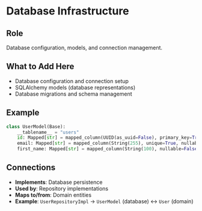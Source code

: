 # Database Infrastructure

## Role
Database configuration, models, and connection management.

## What to Add Here
- Database configuration and connection setup
- SQLAlchemy models (database representations)
- Database migrations and schema management

## Example
```python
class UserModel(Base):
    __tablename__ = "users"
    id: Mapped[str] = mapped_column(UUID(as_uuid=False), primary_key=True)
    email: Mapped[str] = mapped_column(String(255), unique=True, nullable=False)
    first_name: Mapped[str] = mapped_column(String(100), nullable=False)
```

## Connections
- **Implements**: Database persistence
- **Used by**: Repository implementations
- **Maps to/from**: Domain entities
- **Example**: `UserRepositoryImpl` → `UserModel` (database) ↔ `User` (domain)
